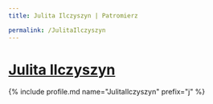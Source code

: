 ```yaml
---
title: Julita Ilczyszyn | Patromierz

permalink: /JulitaIlczyszyn
---
```


# [Julita Ilczyszyn](https://patronite.pl/JulitaIlczyszyn)

{% include profile.md name="JulitaIlczyszyn" prefix="j" %}
